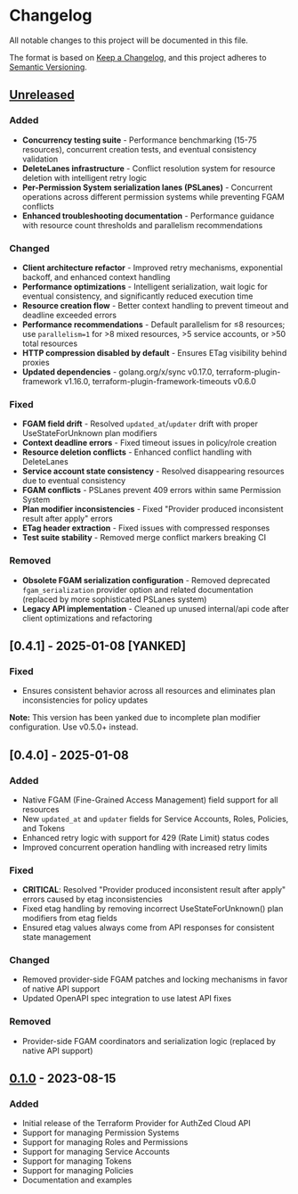 # Changelog

All notable changes to this project will be documented in this file.

The format is based on [Keep a Changelog](https://keepachangelog.com/en/1.0.0/),
and this project adheres to [Semantic Versioning](https://semver.org/spec/v2.0.0.html).

## [Unreleased]

### Added
- **Concurrency testing suite** - Performance benchmarking (15-75 resources), concurrent creation tests, and eventual consistency validation
- **DeleteLanes infrastructure** - Conflict resolution system for resource deletion with intelligent retry logic
- **Per-Permission System serialization lanes (PSLanes)** - Concurrent operations across different permission systems while preventing FGAM conflicts
- **Enhanced troubleshooting documentation** - Performance guidance with resource count thresholds and parallelism recommendations

### Changed
- **Client architecture refactor** - Improved retry mechanisms, exponential backoff, and enhanced context handling
- **Performance optimizations** - Intelligent serialization, wait logic for eventual consistency, and significantly reduced execution time
- **Resource creation flow** - Better context handling to prevent timeout and deadline exceeded errors
- **Performance recommendations** - Default parallelism for ≤8 resources; use `parallelism=1` for >8 mixed resources, >5 service accounts, or >50 total resources
- **HTTP compression disabled by default** - Ensures ETag visibility behind proxies
- **Updated dependencies** - golang.org/x/sync v0.17.0, terraform-plugin-framework v1.16.0, terraform-plugin-framework-timeouts v0.6.0

### Fixed
- **FGAM field drift** - Resolved `updated_at`/`updater` drift with proper UseStateForUnknown plan modifiers
- **Context deadline errors** - Fixed timeout issues in policy/role creation
- **Resource deletion conflicts** - Enhanced conflict handling with DeleteLanes
- **Service account state consistency** - Resolved disappearing resources due to eventual consistency
- **FGAM conflicts** - PSLanes prevent 409 errors within same Permission System
- **Plan modifier inconsistencies** - Fixed "Provider produced inconsistent result after apply" errors
- **ETag header extraction** - Fixed issues with compressed responses
- **Test suite stability** - Removed merge conflict markers breaking CI

### Removed
- **Obsolete FGAM serialization configuration** - Removed deprecated `fgam_serialization` provider option and related documentation (replaced by more sophisticated PSLanes system)
- **Legacy API implementation** - Cleaned up unused internal/api code after client optimizations and refactoring

## [0.4.1] - 2025-01-08 [YANKED]

### Fixed
- Ensures consistent behavior across all resources and eliminates plan inconsistencies for policy updates

**Note:** This version has been yanked due to incomplete plan modifier configuration. Use v0.5.0+ instead.

## [0.4.0] - 2025-01-08

### Added
- Native FGAM (Fine-Grained Access Management) field support for all resources
- New `updated_at` and `updater` fields for Service Accounts, Roles, Policies, and Tokens
- Enhanced retry logic with support for 429 (Rate Limit) status codes
- Improved concurrent operation handling with increased retry limits

### Fixed
- **CRITICAL**: Resolved "Provider produced inconsistent result after apply" errors caused by etag inconsistencies
- Fixed etag handling by removing incorrect UseStateForUnknown() plan modifiers from etag fields
- Ensured etag values always come from API responses for consistent state management

### Changed
- Removed provider-side FGAM patches and locking mechanisms in favor of native API support
- Updated OpenAPI spec integration to use latest API fixes


### Removed
- Provider-side FGAM coordinators and serialization logic (replaced by native API support)

## [0.1.0] - 2023-08-15

### Added
- Initial release of the Terraform Provider for AuthZed Cloud API
- Support for managing Permission Systems
- Support for managing Roles and Permissions
- Support for managing Service Accounts
- Support for managing Tokens
- Support for managing Policies
- Documentation and examples

[Unreleased]: https://github.com/authzed/terraform-provider-cloudapi/compare/v0.1.0...HEAD
[0.1.0]: https://github.com/authzed/terraform-provider-cloudapi/releases/tag/v0.1.0